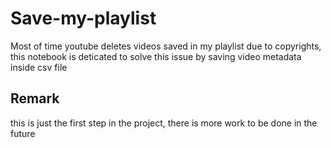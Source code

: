 # Save-my-playlist
Most of time youtube deletes videos saved in my playlist due to copyrights, this notebook is deticated to solve this issue by saving video metadata inside csv file 


Remark 
-------
this is just the first step in the project, there is more work to be done in the future 
